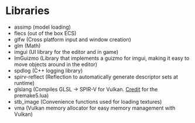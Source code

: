 ﻿# Libraries

- assimp (model loading)
- flecs (out of the box ECS)
- glfw (Cross platform input and window creation)
- glm (Math)
- imgui (UI library for the editor and in game)
- ImGuizmo (Library that implements a guizmo for imgui, making it easy to move objects around in the editor)
- spdlog (C++ logging library)
- spirv-reflect (Reflection to automatically generate descriptor sets at runtime)
- glslang (Compiles GLSL -> SPIR-V for Vulkan. [Credit](https://github.com/stulu08/glslang-xs) for the premake5.lua)
- stb_image (Convenience functions used for loading textures)
- vma (Vulkan memory allocator for easy memory management with Vulkan)